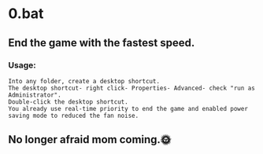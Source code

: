 # 0.bat
## End the game with the fastest speed.
### Usage:
```
Into any folder, create a desktop shortcut.
The desktop shortcut- right click- Properties- Advanced- check "run as Administrator".
Double-click the desktop shortcut.
You already use real-time priority to end the game and enabled power saving mode to reduced the fan noise.
```
## No longer afraid mom coming.:sun_with_face:

